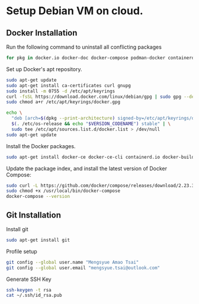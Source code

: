 
# Setup Debian VM on cloud.


## Docker Installation
Run the following command to uninstall all conflicting packages

```bash
for pkg in docker.io docker-doc docker-compose podman-docker containerd runc; do sudo apt-get remove $pkg; done
```

Set up Docker's apt repository.
```bash
sudo apt-get update
sudo apt-get install ca-certificates curl gnupg
sudo install -m 0755 -d /etc/apt/keyrings
curl -fsSL https://download.docker.com/linux/debian/gpg | sudo gpg --dearmor -o /etc/apt/keyrings/docker.gpg
sudo chmod a+r /etc/apt/keyrings/docker.gpg

echo \
  "deb [arch=$(dpkg --print-architecture) signed-by=/etc/apt/keyrings/docker.gpg] https://download.docker.com/linux/debian \
  $(. /etc/os-release && echo "$VERSION_CODENAME") stable" | \
  sudo tee /etc/apt/sources.list.d/docker.list > /dev/null
sudo apt-get update

```

Install the Docker packages.
```bash
sudo apt-get install docker-ce docker-ce-cli containerd.io docker-buildx-plugin docker-compose-plugin
```

Update the package index, and install the latest version of Docker Compose:
```bash
sudo curl -L https://github.com/docker/compose/releases/download/2.23.3/docker-compose-`uname -s`-`uname -m` -o /usr/local/bin/docker-compose
sudo chmod +x /usr/local/bin/docker-compose
docker-compose --version
```


## Git Installation
Install git
```bash
sudo apt-get install git
```

Profile setup
```bash
git config --global user.name "Mengsyue Amao Tsai"
git config --global user.email "mengsyue.tsai@outlook.com"

```

Generate SSH Key
```bash
ssh-keygen -t rsa
cat ~/.ssh/id_rsa.pub
```


